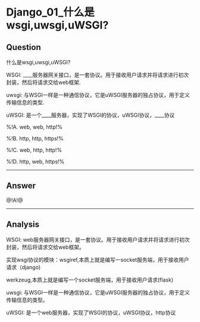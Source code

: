 # Django_01_什么是wsgi,uwsgi,uWSGI?

## Question

什么是wsgi,uwsgi,uWSGI?

WSGI: ____服务器网关接口，是一套协议。用于接收用户请求并将请求进行初次封装，然后将请求交给web框架.

uwsgi: 与WSGI一样是一种通信协议，它是uWSGI服务器的独占协议，用于定义传输信息的类型.

uWSGI: 是一个____服务器，实现了WSGI的协议，uWSGI协议，____协议

%!A. web, web, http!%

%!B. http, http, https!%

%!C. web, http, http!%

%!D. http, web, https!%

------

## Answer

@!A!@

------
## Analysis

WSGI: web服务器网关接口，是一套协议。用于接收用户请求并将请求进行初次封装，然后将请求交给web框架。

实现wsgi协议的模块：wsgiref,本质上就是编写一socket服务端，用于接收用户请求（django)

werkzeug,本质上就是编写一个socket服务端，用于接收用户请求(flask)

uwsgi: 与WSGI一样是一种通信协议，它是uWSGI服务器的独占协议，用于定义传输信息的类型。

uWSGI: 是一个web服务器，实现了WSGI的协议，uWSGI协议，http协议
